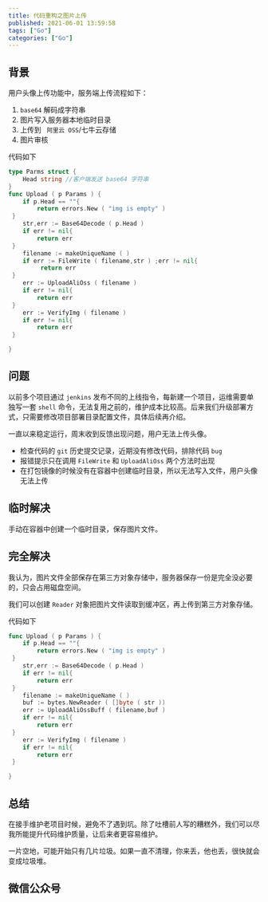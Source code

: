 ```yaml
---
title: 代码重构之图片上传
published: 2021-06-01 13:59:58
tags: ["Go"]
categories: ["Go"]
---
```


## 背景

用户头像上传功能中，服务端上传流程如下：

1.  `base64` 解码成字符串
2.  图片写入服务器本地临时目录
3.  上传到 ` 阿里云 OSS`/七牛云存储
4.  图片审核

代码如下

```go
type Parms struct {
    Head string //客户端发送 base64 字符串
}
func Upload ( p Params ) {
    if p.Head == ""{
        return errors.New ( "img is empty" )
 }
    str,err := Base64Decode ( p.Head )
    if err != nil{
        return err
 }
    filename := makeUniqueName ( )
    if err := FileWrite ( filename,str ) ;err != nil{
         return err
 }
    err := UploadAliOss ( filename )
    if err != nil{
        return err
 }
    err := VerifyImg ( filename )
    if err != nil{
        return err
 }

}
```
## 问题

以前多个项目通过 `jenkins` 发布不同的上线指令，每新建一个项目，运维需要单独写一套 `shell` 命令，无法复用之前的，维护成本比较高。后来我们升级部署方式，只需要修改项目部署目录配置文件，具体后续再介绍。

一直以来稳定运行，周末收到反馈出现问题，用户无法上传头像。

-   检查代码的 `git` 历史提交记录，近期没有修改代码，排除代码 `bug`
-   报错提示只在调用 `FileWrite` 和 `UploadAliOss` 两个方法时出现
-   在打包镜像的时候没有在容器中创建临时目录，所以无法写入文件，用户头像无法上传

## 临时解决
手动在容器中创建一个临时目录，保存图片文件。

## 完全解决
我认为，图片文件全部保存在第三方对象存储中，服务器保存一份是完全没必要的，只会占用磁盘空间。

我们可以创建 `Reader` 对象把图片文件读取到缓冲区，再上传到第三方对象存储。

代码如下
```go
func Upload ( p Params ) {
    if p.Head == ""{
        return errors.New ( "img is empty" )
 }
    str,err := Base64Decode ( p.Head )
    if err != nil{
        return err
 }
    filename := makeUniqueName ( )
    buf := bytes.NewReader ( []byte ( str ))
    err := UploadAliOssBuff ( filename,buf )
    if err != nil{
        return err
 }
    err := VerifyImg ( filename )
    if err != nil{
        return err
 }

}
```

## 总结

在接手维护老项目时候，避免不了遇到坑。除了吐槽前人写的糟糕外，我们可以尽我所能提升代码维护质量，让后来者更容易维护。

一片空地，可能开始只有几片垃圾。如果一直不清理，你来丢，他也丢，很快就会变成垃圾堆。

## 微信公众号
